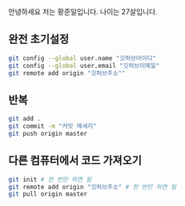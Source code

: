 안녕하세요 저는 황준일입니다. 나이는 27살입니다.

## 완전 초기설정
```sh
git config --global user.name "깃허브아이디"
git config --global user.email "깃허브이메일"
git remote add origin "깃허브주소""
```

## 반복
```sh
git add .
git commit -m "커밋 메세지"
git push origin master
```

## 다른 컴퓨터에서 코드 가져오기
```sh
git init # 한 번만 하면 됨
git remote add origin "깃허브주소" # 한 번만 하면 됨
git pull origin master
```